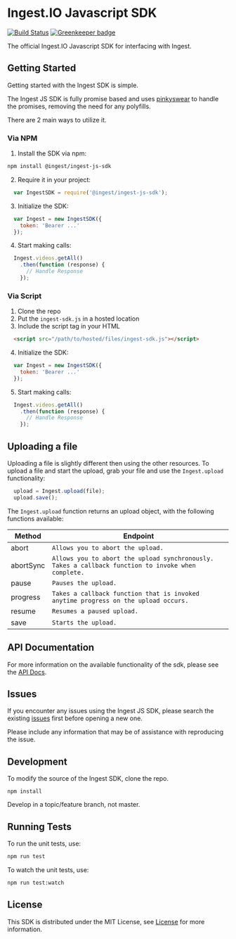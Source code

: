 # Ingest.IO Javascript SDK

[![Build Status](https://travis-ci.org/ingest/ingest-js-sdk.svg?branch=master)](https://travis-ci.org/ingest/ingest-js-sdk) [![Greenkeeper badge](https://badges.greenkeeper.io/ingest/ingest-js-sdk.svg)](https://greenkeeper.io/)

The official Ingest.IO Javascript SDK for interfacing with Ingest.

Getting Started
-------------

Getting started with the Ingest SDK is simple.

The Ingest JS SDK is fully promise based and uses [pinkyswear](https://github.com/timjansen/PinkySwear.js) to handle the promises, removing the need for any polyfills.

There are 2 main ways to utilize it.

### Via NPM

1. Install the SDK via npm:

```sh
npm install @ingest/ingest-js-sdk
```

2. Require it in your project:
```javascript
  var IngestSDK = require('@ingest/ingest-js-sdk');
```

3. Initialize the SDK:
```javascript
  var Ingest = new IngestSDK({
    token: 'Bearer ...'
  });
```

4. Start making calls:
```javascript
  Ingest.videos.getAll()
    .then(function (response) {
      // Handle Response
    });
```

### Via Script

1. Clone the repo
2. Put the `ingest-sdk.js` in a hosted location
3. Include the script tag in your HTML

```html
  <script src="/path/to/hosted/files/ingest-sdk.js"></script>
```

4. Initialize the SDK:

```javascript
  var Ingest = new IngestSDK({
    token: 'Bearer ...'
  });
```

5. Start making calls:
```javascript
  Ingest.videos.getAll()
    .then(function (response) {
      // Handle Response
    });
```

Uploading a file
---------------

Uploading a file is slightly different then using the other resources. To upload a file and start the upload, grab your file and use the `Ingest.upload` functionality:

```javascript
  upload = Ingest.upload(file);
  upload.save();
```

The `Ingest.upload` function returns an upload object, with the following functions available:

Method | Endpoint
-------|---------
abort | `Allows you to abort the upload.`
abortSync | `Allows you to abort the upload synchronously. Takes a callback function to invoke when complete.`
pause | `Pauses the upload.`
progress | `Takes a callback function that is invoked anytime progress on the upload occurs.`
resume | `Resumes a paused upload.`
save | `Starts the upload.`


API Documentation
---------------

For more information on the available functionality of the sdk, please see the [API Docs](https://docs.ingest.io/?javascript#).

Issues
-----

If you encounter any issues using the Ingest JS SDK, please search the existing [issues](https://github.com/ingest/ingest-js-sdk/issues) first before opening a new one.

Please include any information that may be of assistance with reproducing the issue.

Development
---------
To modify the source of the Ingest SDK, clone the repo.

```
npm install
```

Develop in a topic/feature branch, not master.

Running Tests
------------

To run the unit tests, use:

```sh
npm run test
```

To watch the unit tests, use:

```sh
npm run test:watch
```

License
------

This SDK is distributed under the MIT License, see [License](LICENSE) for more information.
